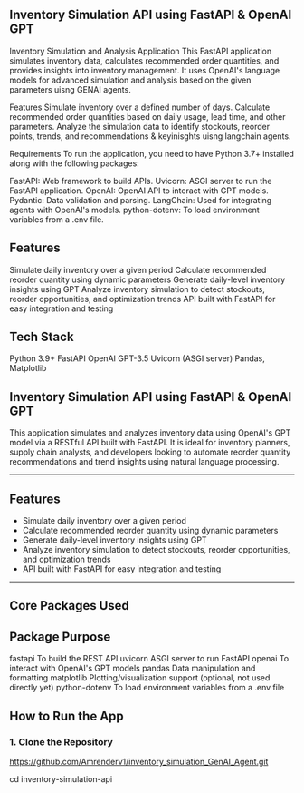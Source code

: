 ## Inventory Simulation API using FastAPI & OpenAI GPT
Inventory Simulation and Analysis Application
This FastAPI application simulates inventory data, calculates recommended order quantities, and provides insights into inventory management. 
It uses OpenAI's language models for advanced simulation and analysis based on the given parameters uisng GENAI agents.



Features
Simulate inventory over a defined number of days.
Calculate recommended order quantities based on daily usage, lead time, and other parameters.
Analyze the simulation data to identify stockouts, reorder points, trends, and recommendations & keyinisghts uisng langchain agents.



Requirements
To run the application, you need to have Python 3.7+ installed along with the following packages:

FastAPI: Web framework to build APIs.
Uvicorn: ASGI server to run the FastAPI application.
OpenAI: OpenAI API to interact with GPT models.
Pydantic: Data validation and parsing.
LangChain: Used for integrating agents with OpenAI's models.
python-dotenv: To load environment variables from a .env file.

## Features
Simulate daily inventory over a given period
Calculate recommended reorder quantity using dynamic parameters
Generate daily-level inventory insights using GPT
Analyze inventory simulation to detect stockouts, reorder opportunities, and optimization trends
API built with FastAPI for easy integration and testing

## Tech Stack
Python 3.9+
FastAPI
OpenAI GPT-3.5
Uvicorn (ASGI server)
Pandas, Matplotlib

## Inventory Simulation API using FastAPI & OpenAI GPT

This application simulates and analyzes inventory data using OpenAI's GPT model via a RESTful API built with FastAPI. It is ideal for inventory planners, supply chain analysts, and developers looking to automate reorder quantity recommendations and trend insights using natural language processing.

---

## Features

- Simulate daily inventory over a given period
- Calculate recommended reorder quantity using dynamic parameters
- Generate daily-level inventory insights using GPT
- Analyze inventory simulation to detect stockouts, reorder opportunities, and optimization trends
- API built with FastAPI for easy integration and testing

---

## Core Packages Used
## Package	Purpose
fastapi	To build the REST API
uvicorn	ASGI server to run FastAPI
openai	To interact with OpenAI's GPT models
pandas	Data manipulation and formatting
matplotlib	Plotting/visualization support (optional, not used directly yet)
python-dotenv	To load environment variables from a .env file

## How to Run the App

### 1. Clone the Repository
https://github.com/Amrenderv1/inventory_simulation_GenAI_Agent.git



cd inventory-simulation-api

 
 
